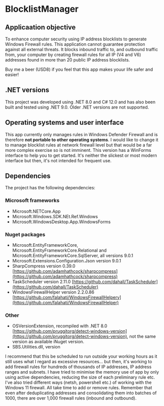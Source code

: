 # BlocklistManager

## Applicaation objective
To enhance computer security using IP address blocklists to generate Windows Firewall rules.
This application cannot guarantee protection against all external threats. It blocks inbound traffic to, and outbound traffic from, your computer by creating firewall rules for all IP (V4 and V6) addresses found in more than 20 public IP address blocklists.

Buy me a beer (USD8) if you feel that this app makes youur life safer and easier!

## .NET versions
This project was developed using .NET 8.0 and C# 12.0 and has also been built and tested using .NET 9.0. Older .NET versions are not supported.

## Operating systems and user interface
This app currently only manages rules in Windows Defender Firewall and is therefore **not portable to other operating systems**. 
I would like to change it to manage blocklist rules at network firewall level but that would be a far more complex exercise so is not imminent.
This version has a WinForms interface to help you to get started. It's neither the slickest or most modern interface but then, it's not intended for frequent use.

## Dependencies
The project has the following dependencies:

### Microsoft frameworks
- Microsoft.NETCore.App
- Microsoft.Windows.SDK.NEt.Ref.Windows
- Microsoft.WindowsDesktop.App.WindowsForms

### Nuget packages
- Microsoft.EntityFrameworkCore, Microsoft.EntityFrameworkCore.Relational and Microsoft.EntityFrameworkCore.SqlServer, all versions 9.0.1
- Microsoft.Extensions.Configuration.Json version 9.0.1
- SharpCompress version 0.39.0 [https://github.com/adamhathcock/sharpcompress](https://github.com/adamhathcock/sharpcompress)
- TaskScheduler version 2.11.0 [https://github.com/dahall/TaskScheduler](https://github.com/dahall/TaskScheduler)
- WindowsFirewallHelper version 2.2.0.86 [https://github.com/falahati/WindowsFirewallHelperv](https://github.com/falahati/WindowsFirewallHelper)

### Other
- OSVersionExtension, recompiled with .NET 8.0 [https://github.com/pruggitorg/detect-windows-version](https://github.com/pruggitorg/detect-windows-version), not the same version as available iNuget version.
- SBS.Utilities.dll, version

I recommend that this be scheduled to run outside your working hours as it still uses what I regard as excessive resources... but then, it's working to add firewall rules for hundreds of thousands of IP addresses, IP address ranges and subnets.
I have tried to minimise the memory use of app by only using active dependencies, reducing the size of each preliminary rule etc.
I've also tried different ways (netsh, powershell etc.) of working with the Windows 11 firewall. All take time to add or remove rules. Remember that even after deduplicating addresses and consolidating them into batches of 1000, there are over 1,000 firewall rules (inbound and outbound).


